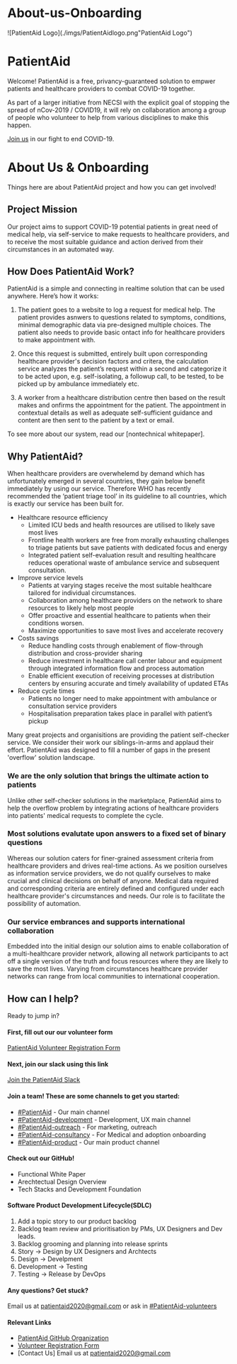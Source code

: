 # About-us-Onboarding

![PatientAid Logo](./imgs/PatientAidlogo.png"PatientAid Logo")


# PatientAid
Welcome! PatientAid is a free, privancy-guaranteed solution to empwer patients and healthcare providers to combat COVID-19 together.

As part of a larger initiative from NECSI with the explicit goal of stopping the spread of nCov-2019 / COVID19, it will rely on collaboration among a group of people who volunteer to help from various disciplines to make this happen.

[Join us]() in our fight to end COVID-19.

# About Us & Onboarding
Things here are about PatientAid project and how you can get involved!

## Project Mission
Our project aims to support COVID-19 potential patients in great need of medical help, via self-service to make requests to healthcare providers, and to receive the most suitable guidance and action derived from their circumstances in an automated way. 

## How Does PatientAid Work?

PatientAid is a simple and connecting in realtime solution that can be used anywhere. Here’s how it works:

1. The patient goes to a website to log a request for medical help. The patient provides asnwers to questions related to symptoms, conditions, minimal demographic data via pre-designed multiple choices. The patient also needs to provide basic ontact info for healthcare providers to make appointment with. 

2. Once this request is submitted, entirely built upon corresponding healthcare provider's decision factors and critera, the calculation service analyzes the patient’s request within a second and categorize it to be acted upon, e.g. self-isolating, a followup call, to be tested, to be picked up by ambulance immediately etc. 

3. A worker from a healthcare distribution centre then based on the result makes and onfirms the appointment for the patient. 
The appointment in contextual details as well as adequate self-sufficient guidance and content are then sent to the patient by a text or email. 

To see more about our system, read our [nontechnical whitepaper].

## Why PatientAid?
When healthcare providers are overwhelemd by demand which has unfortunately emerged in several countries, they gain below benefit immediately by using our service. Therefore WHO has recently recommended the ‘patient triage tool’ in its guideline to all countries, which is exactly our service has been built for. 
* Healthcare resource efficiency
  * Limited ICU beds and health resources are utilised to likely save most lives
  * Frontline health workers are free from morally exhausting challenges to triage patients but save patients with dedicated focus and energy
  * Integrated patient self-evaluation result and resulting healthcare reduces operational waste of ambulance service and subsequent consultation. 
* Improve service levels
  * Patients at varying stages receive the most suitable healthcare tailored for individual circumstances.
  * Collaboration among healthcare providers on the network to share resources to likely help most people 
  * Offer proactive and essential healthcare to patients when their conditions worsen.  
  * Maximize opportunities to save most lives and accelerate recovery
* Costs savings
  * Reduce handling costs through enablement of flow-through distribution and cross-provider sharing
  * Reduce investment in healthcare call center labour and equipment through integrated information flow and process automation 
  * Enable efficient execution of receiving processes at distribution centers by ensuring accurate and timely availability of updated ETAs
* Reduce cycle times
  * Patients no longer need to make appointment with ambulance or consultation service providers
  * Hospitalisation preparation takes place in parallel with patient’s pickup

Many great projects and organisitions are providing the patient self-checker service. We consider their work our siblings-in-arms and applaud their effort. PatientAid was designed to fill a number of gaps in the present 'overflow' solution landscape.

### We are the only solution that brings the ultimate action to patients

Unlike other self-checker solutions in the marketplace, PatientAid aims to help the overflow problem by integrating actions of healthcare providers into patients' medical requests to complete the cycle.

### Most solutions evalutate upon answers to a fixed set of binary questions 

Whereas our solution caters for finer-grained assessment criteria from healthcare providers and drives real-time actions. As we position ourselves as information service providers, we do not qualify ourselves to make crucial and clinical decisions on behalf of anyone. Medical data required and corresponding criteria are entirely defined and configured under each healthcare provider's circumstances and needs. Our role is to facilitate the possibility of automation. 


### Our service embrances and supports international collaboration 

Embedded into the initial design our solution aims to enable collaboration of a multi-healthcare provider network, allowing all network participants to act off a single version of the truth and focus resources where they are likely to save the most lives. Varying from circumstances healthcare provider networks can range from local communities to international cooperation. 

## How can I help?
Ready to jump in?

#### First, fill out our our volunteer form
[PatientAid Volunteer Registration Form]()

#### Next, join our slack using this link
[Join the PatientAid Slack](https://necsi-edu.slack.com/archives/CUWTZ4J7L)

#### Join a team! These are some channels to get you started:
* [#PatientAid](https://necsi-edu.slack.com/archives/CUWTZ4J7L) - Our main channel
* [#PatientAid-development](https://necsi-edu.slack.com/archives/CUWTZ4J7L) - Development, UX main channel
* [#PatientAid-outreach](https://necsi-edu.slack.com/archives/CUWTZ4J7L) - For marketing, outreach
* [#PatientAid-consultancy](https://necsi-edu.slack.com/archives/CUWTZ4J7L) - For Medical and adoption onboarding 
* [#PatientAid-product](https://necsi-edu.slack.com/archives/CUWTZ4J7L) - Our main product channel

#### Check out our GitHub!
* Functional White Paper 
* Arechtectual Design Overview 
* Tech Stacks and Development Foundation 

#### Software Product Development Lifecycle(SDLC)

1. Add a topic story to our product backlog
2. Backlog team review and prioritisation by PMs, UX Designers and Dev leads.  
3. Backlog grooming and planning into release sprints 
4. Story -> Design by UX Designers and Archtects
5. Design -> Develpment 
6. Development -> Testing 
7. Testing -> Release by DevOps 

#### Any questions? Get stuck?
Email us at patientaid2020@gmail.com or ask in [#PatientAid-volunteers](https://necsi-edu.slack.com/archives/CUWTZ4J7L)

#### Relevant Links
* [PatientAid GitHub Organization](https://github.com/patientaid)
* [Volunteer Registration Form]()
* [Contact Us] Email us at patientaid2020@gmail.com
